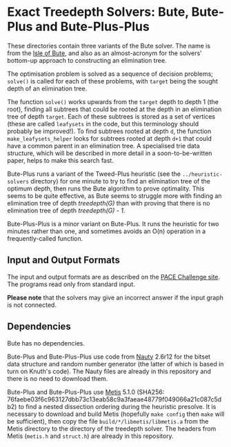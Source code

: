 # Exact Treedepth Solvers: Bute, Bute-Plus and Bute-Plus-Plus

These directories contain three variants of the Bute solver.  The name
is from the [Isle of Bute](https://en.wikipedia.org/wiki/Isle_of_Bute), and also 
as an almost-acronym for the solvers' bottom-up approach to constructing
an elimination tree.

The optimisation problem is solved as a sequence of decision problems;
`solve()` is called for each of these problems, with `target` being
the sought depth of an elimination tree.

The function `solve()` works upwards from the `target` depth to depth
1 (the root), finding all subtrees that could be rooted at the depth
in an elimination tree of depth `target`.  Each of these subtrees
is stored as a set of vertices (these are called `leafysets` in the
code, but this terminology should probably be improved!).  To find subtrees
rooted at depth `d`, the function `make_leafysets_helper` looks for 
subtrees rooted at depth `d+1` that could have a common parent in an
elimination tree.  A specialised trie data structure, which will be described
in more detail in a soon-to-be-written paper, helps to make this search
fast.

Bute-Plus runs a variant of the Tweed-Plus heuristic (see the
`../heuristic-solvers` directory) for one minute to try to find
an elimination tree of the optimum depth, then runs the Bute algorithm
to prove optimality.  This seems to be quite effective, as Bute seems
to struggle more with finding an elimination tree of depth *treedepth(G)*
than with proving that there is no elimination tree of depth *treedepth(G) - 1*.

Bute-Plus-Plus is a minor variant on Bute-Plus.  It runs the heuristic for
two minutes rather than one, and sometimes avoids an O(n) operation
in a frequently-called function.

## Input and Output Formats

The input and output formats are as described on the
[PACE Challenge site](https://pacechallenge.org/2020/td/#appendix-a-input-format-for-both-tracks).
The programs read only from standard input.

**Please note** that the solvers may give an incorrect answer if the input graph is not connected.

## Dependencies

Bute has no dependencies.

Bute-Plus and Bute-Plus-Plus use code from [Nauty](https://users.cecs.anu.edu.au/~bdm/nauty/)
2.6r12 for the bitset data structure and random number generator (the latter of which
is based in turn on Knuth's code).  The Nauty files are already in this repository and
there is no need to download them.

Bute-Plus and Bute-Plus-Plus use [Metis](http://glaros.dtc.umn.edu/gkhome/metis/metis/download) 5.1.0 
(SHA256: 76faebe03f6c963127dbb73c13eab58c9a3faeae48779f049066a21c087c5db2) to find a nested dissection ordering during
the heuristic presolve.  It is necessary to download and build Metis (hopefully `make config` then `make`
will be sufficient), then copy the file `build/*/libmetis/libmetis.a` from the Metis directory
to the directory of the treedepth solver.  The headers from Metis (`metis.h` and `struct.h`)
are already in this repository.
